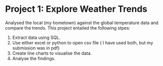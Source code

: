 # Project 1: Explore Weather Trends
Analysed the local (my hometown) against the global temperature data and compare the trends.
This project entailed the following stpes:
1. Extract data using SQL.
2. Use either excel or python to open csv file ( I have used both, but my submission was in pdf)
3. Create line charts to visualise the data.
4. Analyse the findings.
